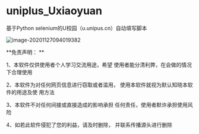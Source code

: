# uniplus_Uxiaoyuan
基于Python selenium的U校园（u.unipus.cn）自动填写脚本

![image-20201127094019382](https://s3.ax1x.com/2020/11/27/DDiEBF.png)

**免责声明： **

1、本软件仅供使用者个人学习交流用途，希望 使用者能分清利弊，在会做的情况下合理使用 

2、本软件为对任何网页信息进行窃取或者滥用， 使用本软件就视为默认知晓本软件的用途及使 用方法 

3、本软件不对任何间接或直接造成的影响承担 任何责任，使用者默许承担使用风险

4、如若此软件侵犯了您的利益，请及时删除， 并联系传播源头进行删除